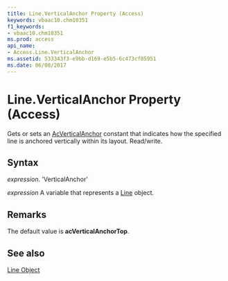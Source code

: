 ```yaml
---
title: Line.VerticalAnchor Property (Access)
keywords: vbaac10.chm10351
f1_keywords:
- vbaac10.chm10351
ms.prod: access
api_name:
- Access.Line.VerticalAnchor
ms.assetid: 533343f3-e9bb-d169-e5b5-6c473cf85951
ms.date: 06/08/2017
---
```



# Line.VerticalAnchor Property (Access)

Gets or sets an [AcVerticalAnchor](Access.AcVerticalAnchor.md) constant that indicates how the specified line is anchored vertically within its layout. Read/write.


## Syntax

 _expression_. 'VerticalAnchor'

 _expression_ A variable that represents a [Line](./Access.Line.md) object.


## Remarks

The default value is  **acVerticalAnchorTop**.


## See also


[Line Object](Access.Line.md)

